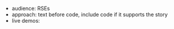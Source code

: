 - audience: RSEs
- approach: text before code, include code if it supports the story
- live demos: 
